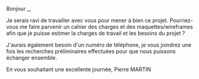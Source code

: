 Bonjour _,

Je serais ravi de travailler avec vous pour mener à bien ce projet. Pourriez-vous me faire parvenir un cahier des charges et des maquettes/wireframes afin que je puisse estimer la charges de travail et les besoins du projet ?

J'aurais également besoin d'un numéro de téléphone, je vous joindrez une fois les recherches préliminaires effectuées pour que nous puissons échanger ensemble.

En vous souhaitant une excellente journée,
Pierre MARTIN
